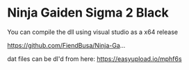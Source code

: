 # Ninja Gaiden Sigma 2 Black

You can compile the dll using visual studio as a x64 release 

https://github.com/FiendBusa/Ninja-Ga...

dat files can be dl'd from here: https://easyupload.io/mphf6s
